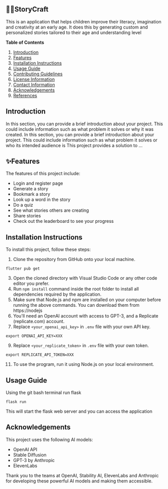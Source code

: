 ## 📖📖StoryCraft
This is an application that helps children improve their literacy, imagination and creativity at an early age. It does this by generating custom and personalized stories tailored to their age and understanding level

**Table of Contents**
1. [Introduction](#introduction)
2. [Features](#features)
3. [Installation Instructions](#installation-instructions)
4. [Usage Guide](#usage-guide)
5. [Contributing Guidelines](#contributing-guidelines)
6. [License Information](#license-information)
7. [Contact Information](#contact-information)
8. [Acknowledgements](#acknowledgements)
9. [References](#references)
    
## Introduction
In this section, you can provide a brief introduction about your project. This could include information such as what problem it solves or why it was created.
In this section, you can provide a brief introduction about your project. This could include information such as what problem it solves or who its intended audience is
This project provides a solution to ...

## ✨Features
The features of this project include:
- Login and register page
- Generate a story
- Bookmark a story
- Look up a word in the story
- Do a quiz
- See what stories others are creating
- Share stories
- Check out the leaderboard to see your progress
  
## Installation Instructions
To install this project, follow these steps:
1. Clone the repository from GitHub onto your local machine.
```
flutter pub get
```
3. Open the cloned directory with Visual Studio Code or any other code editor you prefer.
4. Run ```npm install``` command inside the root folder to install all dependencies required by the application.
5. Make sure that Node.js and npm are installed on your computer before running the above commands. You can download them from https://nodejs
6. You'll need an OpenAI account with access to GPT-3, and a Replicate (replicate.com) account.
7. Replace `<your_openai_api_key>` in `.env` file with your own API key.
```
export OPENAI_API_KEY=XXX
```
9. Replace `<your_replicate_token>` in `.env` file with your own token.
```
export REPLICATE_API_TOKEN=XXX
```
11. To use the program, run it using Node.js on your local environment.
## Usage Guide
Using the git bash terminal run flask
```
flask run
```
This will start the flask web server and you can access the application
## Acknowledgements
This project uses the following AI models:

- OpenAI API
- Stable Diffusion 
- GPT-3 by Anthropic
- ElevenLabs

Thank you to the teams at OpenAI, Stability AI, ElevenLabs and Anthropic for developing these powerful AI models and making them accessible.

